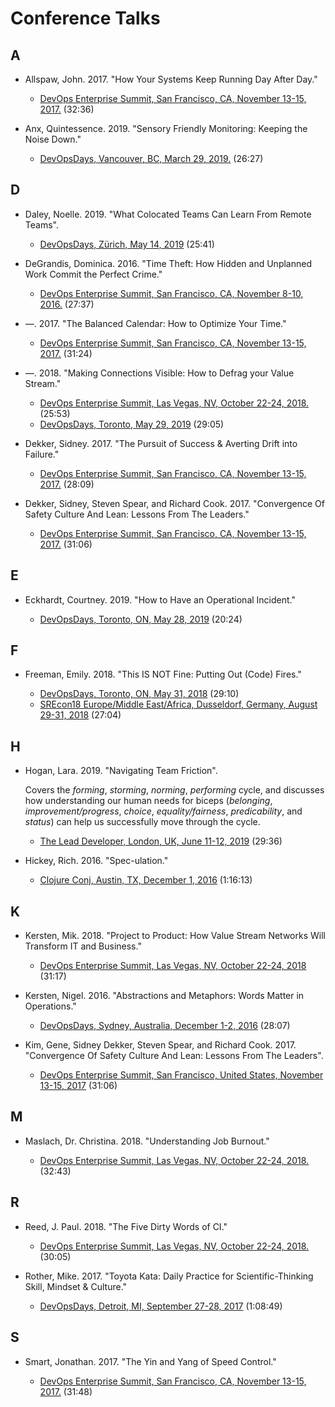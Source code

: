 # Conference Talks

## A

* <a name="allspaw-2017"></a> Allspaw, John. 2017. "How Your Systems Keep Running Day After Day."

  * [DevOps Enterprise Summit, San Francisco, CA, November 13-15, 2017.](https://www.youtube.com/watch?v=xA5U85LSk0M) (32:36)

* <a name="anx-2019"></a> Anx, Quintessence. 2019. "Sensory Friendly Monitoring: Keeping the Noise Down."

  * [DevOpsDays, Vancouver, BC, March 29, 2019.](https://www.youtube.com/watch?v=IZ5SPRx2Tm4) (26:27)

## D

* <a name="daley-2019"></a> Daley, Noelle. 2019. "What Colocated Teams Can Learn From Remote Teams".

  * [DevOpsDays, Zürich, May 14, 2019](https://vimeo.com/344515972) (25:41)

* <a name="degrandis-2016"></a> DeGrandis, Dominica. 2016. "Time Theft: How Hidden and Unplanned Work Commit the Perfect Crime."

  * [DevOps Enterprise Summit, San Francisco, CA, November 8-10, 2016.](https://www.youtube.com/watch?v=-TGJePmaaas) (27:37)

* <a name="degrandis-2017"></a> —. 2017. "The Balanced Calendar: How to Optimize Your Time."

  * [DevOps Enterprise Summit, San Francisco, CA, November 13-15, 2017.](https://www.youtube.com/watch?v=UcY542gBap0) (31:24)

* <a name="degrandis-2018"></a> —. 2018. "Making Connections Visible: How to Defrag your Value Stream."

  * [DevOps Enterprise Summit, Las Vegas, NV, October 22-24, 2018.](https://www.youtube.com/watch?v=eIXEqnk1Ujs) (25:53)
  * [DevOpsDays, Toronto, May 29, 2019](https://www.youtube.com/watch?v=P1iFAnGb0AM) (29:05)

* <a name="dekker-2017"></a> Dekker, Sidney. 2017. "The Pursuit of Success & Averting Drift into Failure."

  * [DevOps Enterprise Summit, San Francisco, CA, November 13-15, 2017.](https://www.youtube.com/watch?v=pmZ6wtOmTZU) (28:09)

* <a name="dekker-sidney-spear-cook-2017"></a> Dekker, Sidney, Steven Spear, and Richard Cook. 2017. "Convergence Of Safety Culture And Lean: Lessons From The Leaders."

  * [DevOps Enterprise Summit, San Francisco, CA, November 13-15, 2017.](https://www.youtube.com/watch?v=CFMJ3V4VakA) (31:06)

## E

* <a name=eckhardt-2019></a> Eckhardt, Courtney. 2019. "How to Have an Operational Incident."

  * [DevOpsDays, Toronto, ON, May 28, 2019](https://www.youtube.com/watch?v=yOg34Jh2vr8) (20:24)

## F

* <a name="freeman-2018"></a> Freeman, Emily. 2018. "This IS NOT Fine: Putting Out (Code) Fires."

  * [DevOpsDays, Toronto, ON, May 31, 2018](https://www.youtube.com/watch?v=qL2GFB3mSs8) (29:10)
  * [SREcon18 Europe/Middle East/Africa, Dusseldorf, Germany, August 29-31, 2018](https://www.youtube.com/watch?v=oYbFDV2n3eU) (27:04)

## H

* <a name="hogan-2019"></a> Hogan, Lara. 2019. "Navigating Team Friction".

  Covers the _forming_, _storming_, _norming_, _performing_ cycle,
  and discusses how understanding our human needs for biceps
  (_belonging_, _improvement/progress_, _choice_, _equality/fairness_,
  _predicability_, and _status_) can help us successfully
  move through the cycle.

  * [The Lead Developer, London, UK, June 11-12, 2019](https://www.youtube.com/watch?v=lqqBktWqPLo) (29:36)

* <a name="hickey-2016"></a> Hickey, Rich. 2016. "Spec-ulation."

  * [Clojure Conj, Austin, TX, December 1, 2016](https://www.youtube.com/watch?v=oyLBGkS5ICk) (1:16:13)

## K

* <a name="kersten-2018"></a> Kersten, Mik. 2018. "Project to Product: How Value Stream Networks Will Transform IT and Business."

  * [DevOps Enterprise Summit, Las Vegas, NV, October 22-24, 2018](https://www.youtube.com/watch?v=E5VP3ioSRU8) (31:17)

* <a name="kersten-2016"></a> Kersten, Nigel. 2016. "Abstractions and Metaphors: Words Matter in Operations."

  * [DevOpsDays, Sydney, Australia, December 1-2, 2016](https://www.youtube.com/watch?v=Qor1AL4x0g8) (28:07)

* <a name="kim-dekker-spear-cook-2017"></a> Kim, Gene, Sidney Dekker, Steven Spear, and Richard Cook. 2017. "Convergence Of Safety Culture And Lean: Lessons From The Leaders".

  * [DevOps Enterprise Summit, San Francisco, United States, November 13-15, 2017](https://www.youtube.com/watch?v=CFMJ3V4VakA) (31:06)

## M

* <a name="maslach-2018"></a> Maslach, Dr. Christina. 2018. "Understanding Job Burnout."

  * [DevOps Enterprise Summit, Las Vegas, NV, October 22-24, 2018.](https://www.youtube.com/watch?v=gRPBkCW0R5E) (32:43)

## R

* <a name="reed-2018"></a> Reed, J. Paul. 2018. "The Five Dirty Words of CI."

  * [DevOps Enterprise Summit, Las Vegas, NV, October 22-24, 2018.](https://www.youtube.com/watch?v=ZXXaCCbpNYw) (30:05)

* <a name="rother-2017"></a> Rother, Mike. 2017. "Toyota Kata: Daily Practice for Scientific-Thinking Skill, Mindset & Culture."

  * [DevOpsDays, Detroit, MI, September 27-28, 2017](https://www.youtube.com/watch?v=wnZfqA9xjco) (1:08:49)

## S

* <a name="smart-2017"></a> Smart, Jonathan. 2017. "The Yin and Yang of Speed Control."

  * [DevOps Enterprise Summit, San Francisco, CA, November 13-15, 2017.](https://www.youtube.com/watch?v=JBQFuyKSEJs) (31:48)
